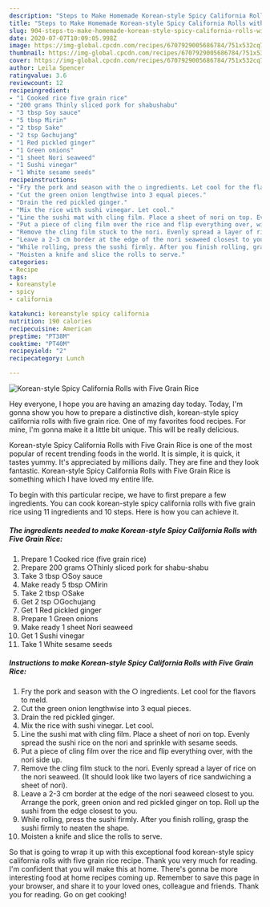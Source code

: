 ```yaml
---
description: "Steps to Make Homemade Korean-style Spicy California Rolls with Five Grain Rice"
title: "Steps to Make Homemade Korean-style Spicy California Rolls with Five Grain Rice"
slug: 904-steps-to-make-homemade-korean-style-spicy-california-rolls-with-five-grain-rice
date: 2020-07-07T10:09:05.998Z
image: https://img-global.cpcdn.com/recipes/6707929005686784/751x532cq70/korean-style-spicy-california-rolls-with-five-grain-rice-recipe-main-photo.jpg
thumbnail: https://img-global.cpcdn.com/recipes/6707929005686784/751x532cq70/korean-style-spicy-california-rolls-with-five-grain-rice-recipe-main-photo.jpg
cover: https://img-global.cpcdn.com/recipes/6707929005686784/751x532cq70/korean-style-spicy-california-rolls-with-five-grain-rice-recipe-main-photo.jpg
author: Leila Spencer
ratingvalue: 3.6
reviewcount: 12
recipeingredient:
- "1 Cooked rice five grain rice"
- "200 grams Thinly sliced pork for shabushabu"
- "3 tbsp Soy sauce"
- "5 tbsp Mirin"
- "2 tbsp Sake"
- "2 tsp Gochujang"
- "1 Red pickled ginger"
- "1 Green onions"
- "1 sheet Nori seaweed"
- "1 Sushi vinegar"
- "1 White sesame seeds"
recipeinstructions:
- "Fry the pork and season with the ○ ingredients. Let cool for the flavors to meld."
- "Cut the green onion lengthwise into 3 equal pieces."
- "Drain the red pickled ginger."
- "Mix the rice with sushi vinegar. Let cool."
- "Line the sushi mat with cling film. Place a sheet of nori on top. Evenly spread the sushi rice on the nori and sprinkle with sesame seeds."
- "Put a piece of cling film over the rice and flip everything over, with the nori side up."
- "Remove the cling film stuck to the nori. Evenly spread a layer of rice on the nori seaweed. (It should look like two layers of  rice sandwiching a sheet of nori)."
- "Leave a 2-3 cm border at the edge of the nori seaweed closest to you. Arrange the pork, green onion and red pickled ginger on top. Roll up the sushi from the edge closest to you."
- "While rolling, press the sushi firmly. After you finish rolling, grasp the sushi firmly to neaten the shape."
- "Moisten a knife and slice the rolls to serve."
categories:
- Recipe
tags:
- koreanstyle
- spicy
- california

katakunci: koreanstyle spicy california 
nutrition: 190 calories
recipecuisine: American
preptime: "PT38M"
cooktime: "PT40M"
recipeyield: "2"
recipecategory: Lunch

---
```



![Korean-style Spicy California Rolls with Five Grain Rice](https://img-global.cpcdn.com/recipes/6707929005686784/751x532cq70/korean-style-spicy-california-rolls-with-five-grain-rice-recipe-main-photo.jpg)

Hey everyone, I hope you are having an amazing day today. Today, I'm gonna show you how to prepare a distinctive dish, korean-style spicy california rolls with five grain rice. One of my favorites food recipes. For mine, I'm gonna make it a little bit unique. This will be really delicious.

Korean-style Spicy California Rolls with Five Grain Rice is one of the most popular of recent trending foods in the world. It is simple, it is quick, it tastes yummy. It's appreciated by millions daily. They are fine and they look fantastic. Korean-style Spicy California Rolls with Five Grain Rice is something which I have loved my entire life.




To begin with this particular recipe, we have to first prepare a few ingredients. You can cook korean-style spicy california rolls with five grain rice using 11 ingredients and 10 steps. Here is how you can achieve it.

<!--inarticleads1-->

##### The ingredients needed to make Korean-style Spicy California Rolls with Five Grain Rice:

1. Prepare 1 Cooked rice (five grain rice)
1. Prepare 200 grams ○Thinly sliced pork for shabu-shabu
1. Take 3 tbsp ○Soy sauce
1. Make ready 5 tbsp ○Mirin
1. Take 2 tbsp ○Sake
1. Get 2 tsp ○Gochujang
1. Get 1 Red pickled ginger
1. Prepare 1 Green onions
1. Make ready 1 sheet Nori seaweed
1. Get 1 Sushi vinegar
1. Take 1 White sesame seeds




<!--inarticleads2-->

##### Instructions to make Korean-style Spicy California Rolls with Five Grain Rice:

1. Fry the pork and season with the ○ ingredients. Let cool for the flavors to meld.
1. Cut the green onion lengthwise into 3 equal pieces.
1. Drain the red pickled ginger.
1. Mix the rice with sushi vinegar. Let cool.
1. Line the sushi mat with cling film. Place a sheet of nori on top. Evenly spread the sushi rice on the nori and sprinkle with sesame seeds.
1. Put a piece of cling film over the rice and flip everything over, with the nori side up.
1. Remove the cling film stuck to the nori. Evenly spread a layer of rice on the nori seaweed. (It should look like two layers of  rice sandwiching a sheet of nori).
1. Leave a 2-3 cm border at the edge of the nori seaweed closest to you. Arrange the pork, green onion and red pickled ginger on top. Roll up the sushi from the edge closest to you.
1. While rolling, press the sushi firmly. After you finish rolling, grasp the sushi firmly to neaten the shape.
1. Moisten a knife and slice the rolls to serve.




So that is going to wrap it up with this exceptional food korean-style spicy california rolls with five grain rice recipe. Thank you very much for reading. I'm confident that you will make this at home. There's gonna be more interesting food at home recipes coming up. Remember to save this page in your browser, and share it to your loved ones, colleague and friends. Thank you for reading. Go on get cooking!
